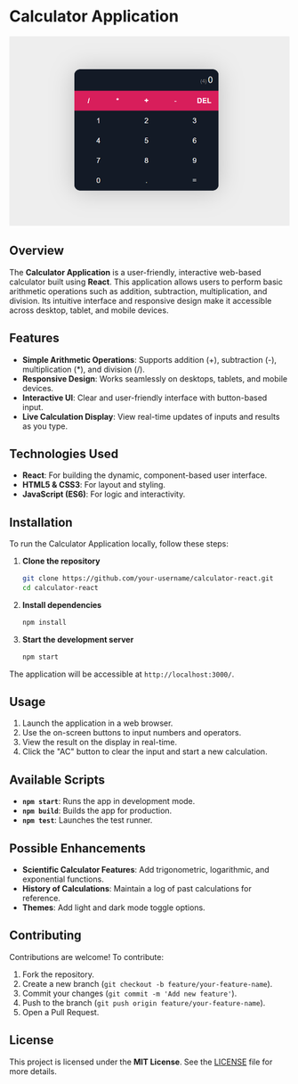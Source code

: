 # Calculator Application

![calculator image](image.png)

## Overview
The **Calculator Application** is a user-friendly, interactive web-based calculator built using **React**. This application allows users to perform basic arithmetic operations such as addition, subtraction, multiplication, and division. Its intuitive interface and responsive design make it accessible across desktop, tablet, and mobile devices.

## Features
- **Simple Arithmetic Operations**: Supports addition (+), subtraction (-), multiplication (*), and division (/).
- **Responsive Design**: Works seamlessly on desktops, tablets, and mobile devices.
- **Interactive UI**: Clear and user-friendly interface with button-based input.
- **Live Calculation Display**: View real-time updates of inputs and results as you type.

## Technologies Used
- **React**: For building the dynamic, component-based user interface.
- **HTML5 & CSS3**: For layout and styling.
- **JavaScript (ES6)**: For logic and interactivity.

## Installation
To run the Calculator Application locally, follow these steps:

1. **Clone the repository**
   ```bash
   git clone https://github.com/your-username/calculator-react.git
   cd calculator-react
   ```

2. **Install dependencies**
   ```bash
   npm install
   ```

3. **Start the development server**
   ```bash
   npm start
   ```

The application will be accessible at `http://localhost:3000/`.

## Usage
1. Launch the application in a web browser.
2. Use the on-screen buttons to input numbers and operators.
3. View the result on the display in real-time.
4. Click the "AC" button to clear the input and start a new calculation.


## Available Scripts
- **`npm start`**: Runs the app in development mode.
- **`npm build`**: Builds the app for production.
- **`npm test`**: Launches the test runner.

## Possible Enhancements
- **Scientific Calculator Features**: Add trigonometric, logarithmic, and exponential functions.
- **History of Calculations**: Maintain a log of past calculations for reference.
- **Themes**: Add light and dark mode toggle options.

## Contributing
Contributions are welcome! To contribute:
1. Fork the repository.
2. Create a new branch (`git checkout -b feature/your-feature-name`).
3. Commit your changes (`git commit -m 'Add new feature'`).
4. Push to the branch (`git push origin feature/your-feature-name`).
5. Open a Pull Request.

## License
This project is licensed under the **MIT License**. See the [LICENSE](LICENSE) file for more details.

